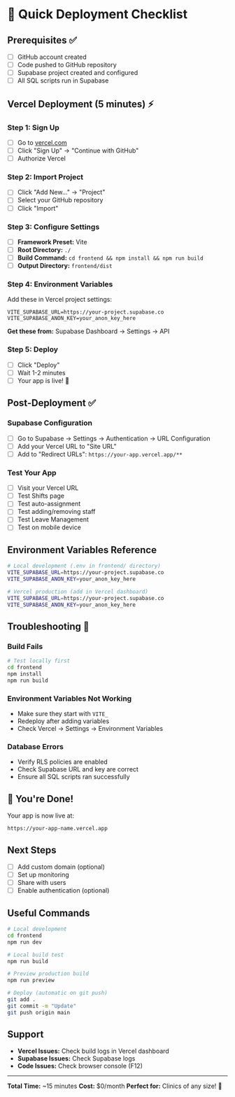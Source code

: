 # 🚀 Quick Deployment Checklist

## Prerequisites ✅

- [ ] GitHub account created
- [ ] Code pushed to GitHub repository
- [ ] Supabase project created and configured
- [ ] All SQL scripts run in Supabase

## Vercel Deployment (5 minutes) ⚡

### Step 1: Sign Up

- [ ] Go to [vercel.com](https://vercel.com)
- [ ] Click "Sign Up" → "Continue with GitHub"
- [ ] Authorize Vercel

### Step 2: Import Project

- [ ] Click "Add New..." → "Project"
- [ ] Select your GitHub repository
- [ ] Click "Import"

### Step 3: Configure Settings

- [ ] **Framework Preset:** Vite
- [ ] **Root Directory:** `./`
- [ ] **Build Command:** `cd frontend && npm install && npm run build`
- [ ] **Output Directory:** `frontend/dist`

### Step 4: Environment Variables

Add these in Vercel project settings:

```
VITE_SUPABASE_URL=https://your-project.supabase.co
VITE_SUPABASE_ANON_KEY=your_anon_key_here
```

**Get these from:** Supabase Dashboard → Settings → API

### Step 5: Deploy

- [ ] Click "Deploy"
- [ ] Wait 1-2 minutes
- [ ] Your app is live! 🎉

## Post-Deployment ✅

### Supabase Configuration

- [ ] Go to Supabase → Settings → Authentication → URL Configuration
- [ ] Add your Vercel URL to "Site URL"
- [ ] Add to "Redirect URLs": `https://your-app.vercel.app/**`

### Test Your App

- [ ] Visit your Vercel URL
- [ ] Test Shifts page
- [ ] Test auto-assignment
- [ ] Test adding/removing staff
- [ ] Test Leave Management
- [ ] Test on mobile device

## Environment Variables Reference

```bash
# Local development (.env in frontend/ directory)
VITE_SUPABASE_URL=https://your-project.supabase.co
VITE_SUPABASE_ANON_KEY=your_anon_key_here

# Vercel production (add in Vercel dashboard)
VITE_SUPABASE_URL=https://your-project.supabase.co
VITE_SUPABASE_ANON_KEY=your_anon_key_here
```

## Troubleshooting 🔧

### Build Fails

```bash
# Test locally first
cd frontend
npm install
npm run build
```

### Environment Variables Not Working

- Make sure they start with `VITE_`
- Redeploy after adding variables
- Check Vercel → Settings → Environment Variables

### Database Errors

- Verify RLS policies are enabled
- Check Supabase URL and key are correct
- Ensure all SQL scripts ran successfully

## 🎉 You're Done!

Your app is now live at:

```
https://your-app-name.vercel.app
```

## Next Steps

- [ ] Add custom domain (optional)
- [ ] Set up monitoring
- [ ] Share with users
- [ ] Enable authentication (optional)

## Useful Commands

```bash
# Local development
cd frontend
npm run dev

# Local build test
npm run build

# Preview production build
npm run preview

# Deploy (automatic on git push)
git add .
git commit -m "Update"
git push origin main
```

## Support

- **Vercel Issues:** Check build logs in Vercel dashboard
- **Supabase Issues:** Check Supabase logs
- **Code Issues:** Check browser console (F12)

---

**Total Time:** ~15 minutes
**Cost:** $0/month
**Perfect for:** Clinics of any size! 🏥

